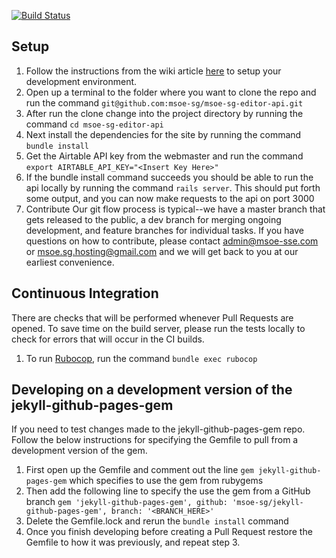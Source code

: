 [![Build Status](https://travis-ci.org/msoe-sg/msoe-sg-editor-api.svg?branch=master)](https://travis-ci.org/msoe-sg/msoe-sg-editor-api)
## Setup
1. Follow the instructions from the wiki article [here](https://github.com/msoe-sg/msoe-sg-website/wiki/Environment-Setup) to setup your development environment.
2. Open up a terminal to the folder where you want to clone the repo and run the command `git@github.com:msoe-sg/msoe-sg-editor-api.git`
3. After run the clone change into the project directory by running the command `cd msoe-sg-editor-api`
4. Next install the dependencies for the site by running the command `bundle install`
5. Get the Airtable API key from the webmaster and run the command `export AIRTABLE_API_KEY="<Insert Key Here>"`
6. If the bundle install command succeeds you should be able to run the api locally by running the command `rails server`. This should put forth some output, and you can now make requests to the api on port 3000
7. Contribute
Our git flow process is typical--we have a master branch that gets released to the public, a dev branch for merging ongoing development, and feature branches for individual tasks.
If you have questions on how to contribute, please contact admin@msoe-sse.com or msoe.sg.hosting@gmail.com and we will get back to you at our earliest convenience.

## Continuous Integration
There are checks that will be performed whenever Pull Requests are opened.  To save time on the build server, please run the tests locally to check for errors that will occur in the CI builds.

1. To run [Rubocop](https://github.com/ashmaroli/rubocop-jekyll), run the command `bundle exec rubocop`

## Developing on a development version of the jekyll-github-pages-gem
If you need to test changes made to the jekyll-github-pages-gem repo. Follow the below instructions for specifying the Gemfile to pull from a development version of the gem.

1. First open up the Gemfile and comment out the line `gem jekyll-github-pages-gem` which specifies to use the gem from rubygems
2. Then add the following line to specify the use the gem from a GitHub branch `gem 'jekyll-github-pages-gem', github: 'msoe-sg/jekyll-github-pages-gem', branch: '<BRANCH_HERE>'`
3. Delete the Gemfile.lock and rerun the `bundle install` command
4. Once you finish developing before creating a Pull Request restore the Gemfile to how it was previously, and repeat step 3.
